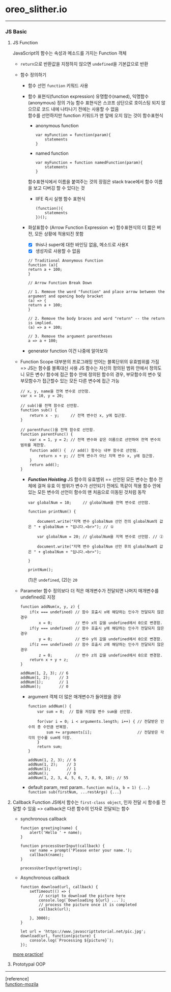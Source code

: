 # oreo_slither.io

---

### JS Basic

1. JS Function

	JavaScript의 함수는 속성과 메소드를 가지는 Function 객체  
	- `return`으로 반환값을 지정하지 않으면 `undefined`을 기본값으로 반환  
	- 함수 정의하기
		- 함수 선언
		`function` 키워드 사용  

		- 함수 표현식(function expression)
  		유명함수(named), 익명함수(anonymous) 정의 가능
		함수 표현식은 스코프 상단으로 호이스팅 되지 않으므로 코드 내에 나타나기 전에는 사용할 수 없음  
		함수를 선언하지만 function 키워드가 맨 앞에 오지 않는 것이 함수표현식

    		* anonymous function
    			```
    			var myFunction = function(param){
    				statements
    			}
    			```

    		* named function
    			```
    			var myFunction = function namedFunction(param){
    				statements
    			}
    			```

    		함수표현식에서 이름을 붙여주는 것의 장점은 stack trace에서 함수 이름을 보고 디버깅 할 수 있다는 것

    		* IIFE 즉시 실행 함수 표현식
    			```
    			(function(){
    				statements
    			})();
    			```
    		
    	- 화살표함수 (Arrow Function Expression =>)
    		함수표현식의 더 짧은 버전, 모든 상황에 적용되진 못함
			- [x] this나 super에 대한 바인딩 없음, 메소드로 사용X
			- [x] 생성자로 사용할 수 없음    

    		```
    		// Traditional Anonymous Function
    		function (a){
    		return a + 100;
    		}

    		// Arrow Function Break Down

    		// 1. Remove the word "function" and place arrow between the argument and opening body bracket
    		(a) => {
    		return a + 100;
    		}

    		// 2. Remove the body braces and word "return" -- the return is implied.
    		(a) => a + 100;

    		// 3. Remove the argument parentheses
    		a => a + 100;

    		```
		- generator function 
			이건 나중에 알아보자

	- Function Scope
		대부분의 프로그래밍 언어는 블록단위의 유효범위를 가짐 => JS는 함수를 블록대신 사용
		JS 함수는 자신의 정의된 범위 안에서 정의도니 모든 변수/ 함수에 접근
		함수 안에 정의된 함수의 경우, 부모함수의 변수 및 부모함수가 접근할수 있는 모든 다른 변수에 접근 가능
		```
		// x, y, name을 전역 변수로 선언함.
		var x = 10, y = 20;

		// sub()를 전역 함수로 선언함.
		function sub() {
			return x - y;     // 전역 변수인 x, y에 접근함.
		}

		// parentFunc()을 전역 함수로 선언함.
		function parentFunc() {
			var x = 1, y = 2; // 전역 변수와 같은 이름으로 선언하여 전역 변수의 범위를 제한함.
			function add() {  // add() 함수는 내부 함수로 선언됨.
				return x + y; // 전역 변수가 아닌 지역 변수 x, y에 접근함.
			}
			return add();
		}
		```

		- *__Function Hoisting__*
			JS 함수의 유효볌위 == 선언된 모든 변수는 함수 전체에 걸쳐 유효
			이 범위가 변수가 선언되기 전에도 똑같이 적용
			함수 안에 있는 모든 변수의 선언이 함수의 맨 처음으로 이동된 것처럼 동작
			```
			var globalNum = 10;     // globalNum을 전역 변수로 선언함.

			function printNum() {

				document.write("지역 변수 globalNum 선언 전의 globalNum의 값은 " + globalNum + "입니다.<br>"); // ①

				var globalNum = 20; // globalNum을 지역 변수로 선언함. // ②

				document.write("지역 변수 globalNum 선언 후의 globalNum의 값은 " + globalNum + "입니다.<br>");

			}

			printNum();
			```
			(1)은 `undefined`, (2)는 `20`


	- Parameter
		함수 정의보다 더 적은 매개변수가 전달되면 나머지 매개변수를 undefined로 지정
		```
		function addNum(x, y, z) {
			if(x === undefined) // 함수 호출시 x에 해당하는 인수가 전달되지 않은 경우
				x = 0;          // 변수 x의 값을 undefined에서 0으로 변경함.
			if(y === undefined) // 함수 호출시 y에 해당하는 인수가 전달되지 않은 경우
				y = 0;          // 변수 y의 값을 undefined에서 0으로 변경함.
			if(z === undefined) // 함수 호출시 z에 해당하는 인수가 전달되지 않은 경우
				z = 0;          // 변수 z의 값을 undefined에서 0으로 변경함.
			return x + y + z;
		}

		addNum(1, 2, 3); // 6
		addNum(1, 2);    // 3
		addNum(1);       // 1
		addNum();        // 0
		```

		- argument 객체
			더 많은 매개변수가 들어왔을 경우
			```
			function addNum() {
				var sum = 0;  // 합을 저장할 변수 sum을 선언함.

				for(var i = 0; i < arguments.length; i++) { // 전달받은 인수의 총 수만큼 반복함.
					sum += arguments[i];                    // 전달받은 각각의 인수를 sum에 더함.
				}
				return sum;
			}

			addNum(1, 2, 3); // 6
			addNum(1, 2);    // 3
			addNum(1);       // 1
			addNum();        // 0
			addNum(1, 2, 3, 4, 5, 6, 7, 8, 9, 10); // 55
			```

		- default param, rest param..
			`function mul(a, b = 1) {...}`
			`function sub(firstNum, ...restArgs) {...}`
2. Callback Function
	JS에서 함수는 `first-class object`, 인자 전달 시 함수를 전달할 수 있음 
	=> callback은 다른 함수의 인자로 전달되는 함수

	- synchronous callback
		```
		function greeting(name) {
			alert('Hello ' + name);
		}

		function processUserInput(callback) {
			var name = prompt('Please enter your name.');
			callback(name);
		}

		processUserInput(greeting);
		```
	- Asynchronous callback
		```
		function download(url, callback) {
			setTimeout(() => {
				// script to download the picture here
				console.log(`Downloading ${url} ...`);
				// process the picture once it is completed
				callback(url);

			}, 3000);
		}

		let url = 'https://www.javascripttutorial.net/pic.jpg';
		download(url, function(picture) {
			console.log(`Processing ${picture}`);
		}); 
		```

	[more practice!](https://www.javascripttutorial.net/javascript-callback/)

3. Prototypal OOP


--- 
[reference]  
[function-mozila](https://developer.mozilla.org/ko/docs/Web/JavaScript/Reference/Functions)
